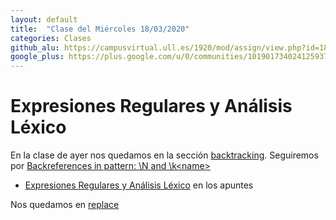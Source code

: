 ```yaml
---
layout: default
title:  "Clase del Miércoles 18/03/2020"
categories: Clases
github_alu: https://campusvirtual.ull.es/1920/mod/assign/view.php?id=187733
google_plus: https://plus.google.com/u/0/communities/101901734024125937720
---
```




# Expresiones Regulares y Análisis Léxico

En la clase de ayer nos quedamos en la sección [backtracking](https://eloquentjavascript.net/09_regexp.html#h_NFMtGK0tD3). Seguiremos 
por [Backreferences in pattern: \N and \k&lt;name&gt;]({{site.baseurl}}/tema2-expresiones-regulares-y-analisis-lexico/#backreferences)

* [Expresiones Regulares y Análisis Léxico]({{site.baseurl}}/tema2-expresiones-regulares-y-analisis-lexico/) en los apuntes

Nos quedamos en [replace]({{site.baseurl}}/tema2-expresiones-regulares-y-analisis-lexico/#replace)
